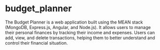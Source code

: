 # budget_planner
The Budget Planner is a web application built using the MEAN stack (MongoDB, Express.js, Angular, and Node.js). It allows users to manage their personal finances by tracking their income and expenses. Users can add, view, and delete transactions, helping them to better understand and control their financial situation.
